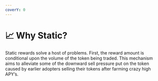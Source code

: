 ```yaml
---
coverY: 0
---
```


# 📈 Why Static?

Static rewards solve a host of problems. First, the reward amount is conditional upon the volume of the token being traded. This mechanism aims to alleviate some of the downward sell pressure put on the token caused by earlier adopters selling their tokens after farming crazy high APY’s.
